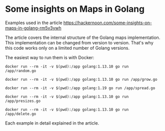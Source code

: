 # Some insights on Maps in Golang

Examples used in the article https://hackernoon.com/some-insights-on-maps-in-golang-rm5v3ywh

The article covers the internal structure of the Golang maps implementation.
This implementation can be changed from version to version.
That's why this code works only on a limited number of Golang versions.

The easiest way to run them is with Docker:

```
docker run --rm -it -v $(pwd):/app golang:1.13.10 go run /app/random.go
```

```
docker run --rm -it -v $(pwd):/app golang:1.13.10 go run /app/grow.go
```

```
docker run --rm -it -v $(pwd):/app golang:1.19 go run /app/spread.go
```

```
docker run --rm -it -v $(pwd):/app golang:1.13.10 go run /app/presizes.go
```

```
docker run --rm -it -v $(pwd):/app golang:1.13.10 go run /app/delete.go
```

Each example in detail explained in the article. 
